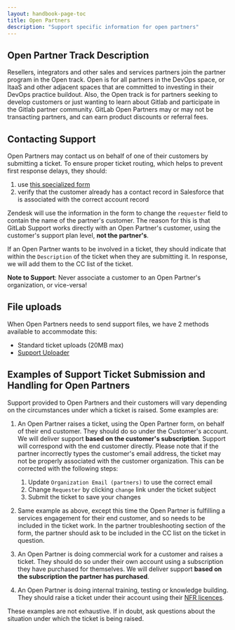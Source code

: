 ```yaml
---
layout: handbook-page-toc
title: Open Partners
description: "Support specific information for open partners"
---
```


## Open Partner Track Description

Resellers, integrators and other sales and services partners join the
partner program in the Open track. Open is for all partners in the DevOps
space, or ItaaS and other adjacent spaces that are committed to investing
in their DevOps practice buildout. Also, the Open track is for partners seeking
to develop customers or just wanting to learn about Gitlab and participate in
the Gitlab partner community. GitLab Open Partners may or may not be
transacting partners, and can earn product discounts or referral fees.

## Contacting Support

Open Partners may contact us on behalf of one of their customers by submitting
a ticket. To ensure proper
ticket routing, which helps to prevent first response delays, they should:

1. use [this specialized form](https://support.gitlab.com/hc/en-us/requests/new?ticket_form_id=360000818199)
1. verify that the customer already has a contact record in Salesforce that is
   associated with the correct account record

Zendesk will use the information in the form to change the `requester` field to
contain the name of the partner's customer. The reason for this is that GitLab
Support works directly with an Open Partner's customer, using the customer's
support plan level, **not the partner's**. 

If an Open Partner wants to be involved in a ticket, they should indicate that
within the `Description` of the ticket when they are submitting it. In
response, we will add them to the CC list of the ticket.

**Note to Support**: Never associate a customer to an Open Partner's
organization, or vice-versa!

## File uploads

When Open Partners needs to send support files, we have 2 methods
available to accommodate this:

* Standard ticket uploads (20MB max)
* [Support Uploader](https://about.gitlab.com/support/providing-large-files/#support-uploader)

## Examples of Support Ticket Submission and Handling for Open Partners

Support provided to Open Partners and their customers will vary depending on
the circumstances under which a ticket is raised. Some examples are:

1. An Open Partner raises a ticket, using the Open Partner form, on behalf of
   their end customer. They should do so under the Customer's account. We will
   deliver support **based on the customer's subscription**. Support will
   correspond with the end customer directly. Please note that if the partner
   incorrectly types the customer's email address, the ticket may not be
   properly associated with the customer organization. This can be corrected
   with the following steps:

    1. Update `Organization Email (partners)` to use the correct email
    1. Change `Requester` by clicking `change` link under the ticket subject
    1. Submit the ticket to save your changes

1. Same example as above, except this time the Open Partner is fulfilling a
   services engagement for their end customer, and so needs to be included in
   the ticket work. In the partner troubleshooting section of the form, the
   partner should ask to be included in the CC list on the ticket in question.

1. An Open Partner is doing commercial work for a customer and raises a
   ticket. They should do so under their own account using a subscription
   they have purchased for themselves. We will deliver support **based on the
   subscription the partner has purchased**.

1. An Open Partner is doing internal training, testing or knowledge
   building. They should raise a ticket under their account using their
   [NFR licences](https://about.gitlab.com/handbook/resellers/#nfr-programpolicy).

These examples are not exhaustive. If in doubt, ask questions about the
situation under which the ticket is being raised.
